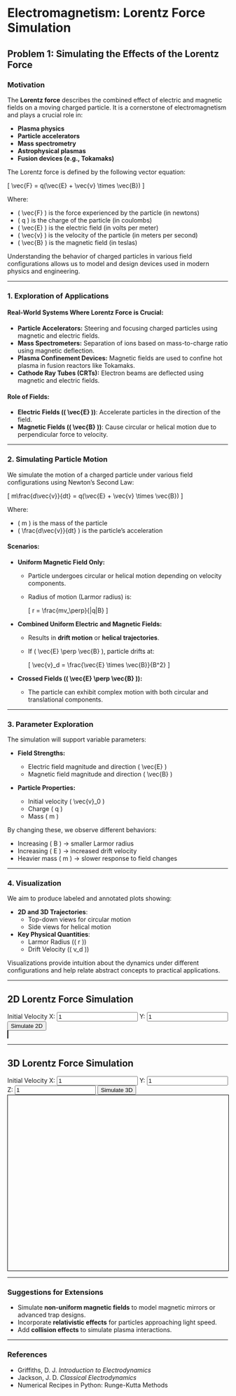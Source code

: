 # Electromagnetism: Lorentz Force Simulation

## Problem 1: Simulating the Effects of the Lorentz Force

### Motivation

The **Lorentz force** describes the combined effect of electric and magnetic fields on a moving charged particle. It is a cornerstone of electromagnetism and plays a crucial role in:

- **Plasma physics**
- **Particle accelerators**
- **Mass spectrometry**
- **Astrophysical plasmas**
- **Fusion devices (e.g., Tokamaks)**

The Lorentz force is defined by the following vector equation:

\[
\vec{F} = q(\vec{E} + \vec{v} \times \vec{B})
\]

Where:
- \( \vec{F} \) is the force experienced by the particle (in newtons)
- \( q \) is the charge of the particle (in coulombs)
- \( \vec{E} \) is the electric field (in volts per meter)
- \( \vec{v} \) is the velocity of the particle (in meters per second)
- \( \vec{B} \) is the magnetic field (in teslas)

Understanding the behavior of charged particles in various field configurations allows us to model and design devices used in modern physics and engineering.

---

### 1. Exploration of Applications

#### Real-World Systems Where Lorentz Force is Crucial:

- **Particle Accelerators:** Steering and focusing charged particles using magnetic and electric fields.
- **Mass Spectrometers:** Separation of ions based on mass-to-charge ratio using magnetic deflection.
- **Plasma Confinement Devices:** Magnetic fields are used to confine hot plasma in fusion reactors like Tokamaks.
- **Cathode Ray Tubes (CRTs):** Electron beams are deflected using magnetic and electric fields.

#### Role of Fields:

- **Electric Fields (\( \vec{E} \))**: Accelerate particles in the direction of the field.
- **Magnetic Fields (\( \vec{B} \))**: Cause circular or helical motion due to perpendicular force to velocity.

---

### 2. Simulating Particle Motion

We simulate the motion of a charged particle under various field configurations using Newton’s Second Law:

\[
m\frac{d\vec{v}}{dt} = q(\vec{E} + \vec{v} \times \vec{B})
\]

Where:
- \( m \) is the mass of the particle
- \( \frac{d\vec{v}}{dt} \) is the particle’s acceleration

#### Scenarios:

- **Uniform Magnetic Field Only:**
  - Particle undergoes circular or helical motion depending on velocity components.
  - Radius of motion (Larmor radius) is:

    \[
    r = \frac{mv_\perp}{|q|B}
    \]

- **Combined Uniform Electric and Magnetic Fields:**
  - Results in **drift motion** or **helical trajectories**.
  - If \( \vec{E} \perp \vec{B} \), particle drifts at:

    \[
    \vec{v}_d = \frac{\vec{E} \times \vec{B}}{B^2}
    \]

- **Crossed Fields (\( \vec{E} \perp \vec{B} \)):**
  - The particle can exhibit complex motion with both circular and translational components.

---

### 3. Parameter Exploration

The simulation will support variable parameters:

- **Field Strengths:**
  - Electric field magnitude and direction \( \vec{E} \)
  - Magnetic field magnitude and direction \( \vec{B} \)

- **Particle Properties:**
  - Initial velocity \( \vec{v}_0 \)
  - Charge \( q \)
  - Mass \( m \)

By changing these, we observe different behaviors:

- Increasing \( B \) → smaller Larmor radius
- Increasing \( E \) → increased drift velocity
- Heavier mass \( m \) → slower response to field changes

---

### 4. Visualization

We aim to produce labeled and annotated plots showing:

- **2D and 3D Trajectories**:
  - Top-down views for circular motion
  - Side views for helical motion
- **Key Physical Quantities**:
  - Larmor Radius (\( r \))
  - Drift Velocity (\( v_d \))

Visualizations provide intuition about the dynamics under different configurations and help relate abstract concepts to practical applications.

---
<!-- ===================== 2D SIMULATION ===================== -->
<h2>2D Lorentz Force Simulation</h2>
<div>
  <label>Initial Velocity X: <input type="number" id="vx2d" value="1"></label>
  <label>Y: <input type="number" id="vy2d" value="1"></label>
  <button onclick="simulate2D()">Simulate 2D</button>
</div>
<canvas id="canvas2d" width="500" height="400" style="border:1px solid #000;"></canvas>

<script>
function simulate2D() {
  const canvas = document.getElementById("canvas2d");
  const ctx = canvas.getContext("2d");
  ctx.clearRect(0, 0, canvas.width, canvas.height);

  const q = 1, m = 1, Bz = 1;
  let vx = parseFloat(document.getElementById("vx2d").value);
  let vy = parseFloat(document.getElementById("vy2d").value);
  let x = canvas.width / 2;
  let y = canvas.height / 2;
  const dt = 0.1;

  ctx.beginPath();
  ctx.moveTo(x, y);

  for (let i = 0; i < 1000; i++) {
    const Fx = q * vy * Bz;
    const Fy = -q * vx * Bz;
    vx += (Fx / m) * dt;
    vy += (Fy / m) * dt;
    x += vx;
    y += vy;
    ctx.lineTo(x, y);
  }

  ctx.strokeStyle = "blue";
  ctx.stroke();
}
</script>

<hr>

<!-- ===================== 3D SIMULATION ===================== -->
<h2>3D Lorentz Force Simulation</h2>
<div>
  <label>Initial Velocity X: <input type="number" id="vx3d" value="1"></label>
  <label>Y: <input type="number" id="vy3d" value="1"></label>
  <label>Z: <input type="number" id="vz3d" value="1"></label>
  <button onclick="init3D()">Simulate 3D</button>
</div>
<div id="canvas3d" style="width: 100%; height: 400px; border: 1px solid #000;"></div>

<!-- Load Three.js and OrbitControls -->
<script src="https://unpkg.com/three@0.157.0/build/three.min.js"></script>
<script src="https://unpkg.com/three@0.157.0/examples/js/controls/OrbitControls.js"></script>

<script>
function init3D() {
  const container = document.getElementById("canvas3d");
  container.innerHTML = ""; // Clear previous render

  const scene = new THREE.Scene();
  const camera = new THREE.PerspectiveCamera(75, container.clientWidth / container.clientHeight, 0.1, 1000);
  const renderer = new THREE.WebGLRenderer();
  renderer.setSize(container.clientWidth, container.clientHeight);
  container.appendChild(renderer.domElement);

  const controls = new THREE.OrbitControls(camera, renderer.domElement);
  camera.position.set(10, 10, 10);
  controls.update();

  const q = 1, m = 1;
  const B = new THREE.Vector3(0, 0, 1);
  let v = new THREE.Vector3(
    parseFloat(document.getElementById("vx3d").value),
    parseFloat(document.getElementById("vy3d").value),
    parseFloat(document.getElementById("vz3d").value)
  );
  let pos = new THREE.Vector3(0, 0, 0);
  const dt = 0.05;

  const geometry = new THREE.BufferGeometry();
  const positions = [];

  for (let i = 0; i < 1000; i++) {
    const F = new THREE.Vector3().crossVectors(v, B).multiplyScalar(q / m);
    v.add(F.clone().multiplyScalar(dt));
    pos.add(v.clone().multiplyScalar(dt));
    positions.push(pos.x, pos.y, pos.z);
  }

  geometry.setAttribute('position', new THREE.Float32BufferAttribute(positions, 3));
  const material = new THREE.LineBasicMaterial({ color: 0xff0000 });
  const line = new THREE.Line(geometry, material);
  scene.add(line);

  scene.add(new THREE.AxesHelper(5));

  function animate() {
    requestAnimationFrame(animate);
    controls.update();
    renderer.render(scene, camera);
  }

  animate();
}
</script>




---

### Suggestions for Extensions

- Simulate **non-uniform magnetic fields** to model magnetic mirrors or advanced trap designs.
- Incorporate **relativistic effects** for particles approaching light speed.
- Add **collision effects** to simulate plasma interactions.

---

### References

- Griffiths, D. J. *Introduction to Electrodynamics*
- Jackson, J. D. *Classical Electrodynamics*
- Numerical Recipes in Python: Runge-Kutta Methods
